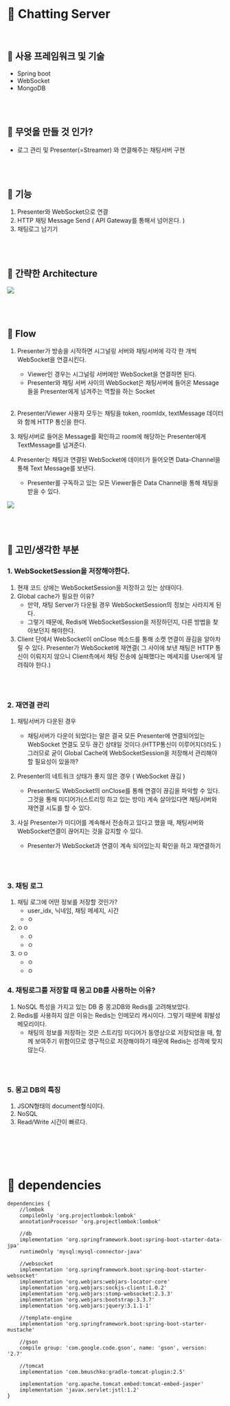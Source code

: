# :email: Chatting Server

</br>

## :pushpin: 사용 프레임워크 및 기술
- Spring boot 
- WebSocket
- MongoDB

</br>
</br>

## :pushpin: 무엇을 만들 것 인가? 
- 로그 관리 및 Presenter(=Streamer) 와 연결해주는 채팅서버 구현

</br>
</br>

## :pushpin: 기능
1. Presenter와 WebSocket으로 연결
2. HTTP 채팅 Message Send ( API Gateway를 통해서 넘어온다. )
3. 채팅로그 남기기

</br>
</br>

## :pushpin: 간략한 Architecture
<img src = https://github.com/yougahee/chatting-server/blob/master/image/chatting_architecture.png>

</br>
</br>
</br>
</br>

## :pushpin: Flow
1. Presenter가 방송을 시작하면 시그널링 서버와 채팅서버에 각각 한 개씩 WebSocket을 연결시킨다.
	- Viewer인 경우는 시그널링 서버에만 WebSocket을 연결하면 된다.
	- Presenter와 채팅 서버 사이의 WebSocket은 채팅서버에 들어온 Message들을 Presenter에게 넘겨주는 역할을 하는 Socket
	</br>  

2. Presenter/Viewer 사용자 모두는 채팅을 token, roomIdx, textMessage 데이터와 함께 HTTP 통신을 한다. 
	
3. 채팅서버로 들어온 Message를 확인하고 room에 해당하는 Presenter에게 TextMessage를 넘겨준다.
4. Presenter는 채팅과 연결된 WebSocket에 데이터가 들어오면 Data-Channel을 통해 Text Message를 보낸다. 
	- Presenter를 구독하고 있는 모든 Viewer들은 Data Channel을 통해 채팅을 받을 수 있다.

<img src = https://github.com/yougahee/chatting-server/blob/master/image/chatting_flow.jpg>

</br>
</br>
</br>
</br>

## :pushpin: 고민/생각한 부분

### 1. WebSocketSession을 저장해야한다.

1) 현재 코드 상에는 WebSocketSession을 저장하고 있는 상태이다.   
2) Global cache가 필요한 이유?
	- 만약, 채팅 Server가 다운될 경우 WebSocketSession의 정보는 사라지게 된다.
	- 그렇기 때문에, Redis에 WebSocketSession을 저장하던지, 다른 방법을 찾아보던지 해야한다.   
3) Client 단에서 WebSocket이 onClose 메소드를 통해 소켓 연결이 끊김을 알아차릴 수 있다. Presenter가 WebSocket에 재연결( 그 사이에 보낸 채팅은 HTTP 통신이 이뤄지지 않으니 Client측에서 채팅 전송에 실패했다는 메세지를 User에게 알려줘야 한다.)

</br>
</br>

### 2. 재연결 관리
1) 채팅서버가 다운된 경우
	- 채팅서버가 다운이 되었다는 말은 결국 모든 Presenter에 연결되어있는 WebSocket 연결도 모두 끊긴 상태일 것이다.(HTTP통신이 이루어지더라도 ) 그러므로 굳이 Global Cache에 WebSocketSession을 저장해서 관리해야 할 필요성이 있을까?

2) Presenter의 네트워크 상태가 좋지 않은 경우 ( WebSocket 끊김 )
	- Presenter도 WebSocket의 onClose를 통해 연결이 끊김을 파악할 수 있다. 그것을 통해 미디어가(스트리밍 하고 있는 방이) 계속 살아있다면 채팅서버와 재연결 시도를 할 수 있다. 
		
3) 사실 Presenter가 미디어를 계속해서 전송하고 있다고 했을 때, 채팅서버와 WebSocket연결이 끊어지는 것을 감지할 수 있다. 
	- Presenter가 WebSocket과 연결이 계속 되어있는지 확인을 하고 재연결하기

</br>
</br>

### 3. 채팅 로그
1. 채팅 로그에 어떤 정보를 저장할 것인가?
	- user_idx, 닉네임, 채팅 메세지, 시간 
	- ㅇ
2. ㅇㅇ
	- ㅇ
	- ㅇ
3. ㅇㅇ
	- ㅇ
	- ㅇ
	
### 4. 채팅로그를 저장할 때 몽고 DB를 사용하는 이유?
1. NoSQL 특성을 가지고 있는 DB 중 몽고DB와 Redis를 고려해보았다. 
2. Redis를 사용하지 않은 이유는 Redis는 인메모리 캐시이다. 그렇기 때문에 휘발성 메모리이다. 
	- 채팅의 정보를 저장하는 것은 스트리밍 미디어가 동영상으로 저장되었을 때, 함께 보여주기 위함이므로 영구적으로 저장해야하기 때문에 Redis는 성격에 맞지 않는다.  


</br>
</br>

### 5. 몽고 DB의 특징
1. JSON형태의 document형식이다. 
2. NoSQL
3. Read/Write 시간이 빠르다. 
</br>
</br>
</br>
</br>

# :pushpin: dependencies
```
dependencies {
    //lombok
	compileOnly 'org.projectlombok:lombok'
	annotationProcessor 'org.projectlombok:lombok'

	//db
	implementation 'org.springframework.boot:spring-boot-starter-data-jpa'
	runtimeOnly 'mysql:mysql-connector-java'

	//websocket
	implementation 'org.springframework.boot:spring-boot-starter-websocket'
	implementation 'org.webjars:webjars-locator-core'
	implementation 'org.webjars:sockjs-client:1.0.2'
	implementation 'org.webjars:stomp-websocket:2.3.3'
	implementation 'org.webjars:bootstrap:3.3.7'
	implementation 'org.webjars:jquery:3.1.1-1'

	//template-engine
	implementation 'org.springframework.boot:spring-boot-starter-mustache'

	//gson
	compile group: 'com.google.code.gson', name: 'gson', version: '2.7'

	//tomcat
	implementation 'com.bmuschko:gradle-tomcat-plugin:2.5'

	implementation 'org.apache.tomcat.embed:tomcat-embed-jasper'
	implementation 'javax.servlet:jstl:1.2'
}
```
